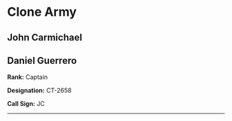 # Clone Army

## John Carmichael
## Daniel Guerrero

**Rank:** Captain

**Designation:** CT-2658

**Call Sign:** JC

----
